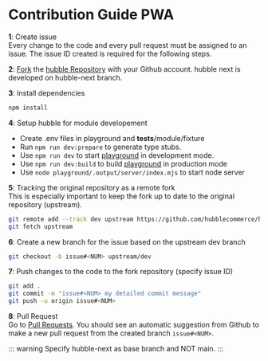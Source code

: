 # Contribution Guide PWA

**1**: Create issue <br>
Every change to the code and every pull request must be assigned to an issue.
The issue ID created is required for the following steps.

**2**: [Fork](https://docs.github.com/en/free-pro-team@latest/github/getting-started-with-github/fork-a-repo)
the [hubble Repository](https://github.com/hubblecommerce/hubble-frontend-pwa) with your Github account.
hubble next is developed on hubble-next branch.

**3**: Install dependencies
``` bash
npm install
```

**4**: Setup hubble for module developement
- Create .env files in playground and __tests__/module/fixture
- Run `npm run dev:prepare` to generate type stubs.
- Use `npm run dev` to start [playground](./playground) in development mode.
- Use `npm run dev:build` to build [playground](./playground) in production mode 
- Use `node playground/.output/server/index.mjs` to start node server

**5**: Tracking the original repository as a remote fork <br>
This is especially important to keep the fork up to date to the original repository (upstream).
 ``` bash
git remote add --track dev upstream https://github.com/hubblecommerce/hubble-frontend-pwa.git
git fetch upstream
 ```

**6**: Create a new branch for the issue based on the upstream dev branch
``` bash
git checkout -b issue#<NUM> upstream/dev
```

**7**: Push changes to the code to the fork repository (specify issue ID)
``` bash
git add .
git commit -m "issue#<NUM> my detailed commit message"
git push -u origin issue#<NUM>
```

**8**: Pull Request <br>
Go to [Pull Requests](https://github.com/hubblecommerce/hubble-frontend-pwa/pulls).
You should see an automatic suggestion from Github to make a new pull request from the created branch `issue#<NUM>`. <br>

::: warning
Specify hubble-next as base branch and NOT main.
:::
